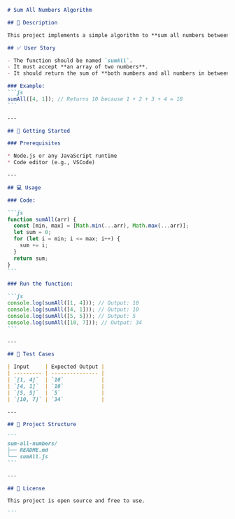 ````markdown
# Sum All Numbers Algorithm

## 📘 Description

This project implements a simple algorithm to **sum all numbers between two given values (inclusive)**. The values are provided as a two-element array. The algorithm ensures proper order regardless of the input sequence.

## ✅ User Story

- The function should be named `sumAll`.
- It must accept **an array of two numbers**.
- It should return the sum of **both numbers and all numbers in between**, regardless of their order.

### Example:
```js
sumAll([4, 1]); // Returns 10 because 1 + 2 + 3 + 4 = 10
```

---

## 🚀 Getting Started

### Prerequisites

* Node.js or any JavaScript runtime
* Code editor (e.g., VSCode)

---

## 💻 Usage

### Code:

```js
function sumAll(arr) {
  const [min, max] = [Math.min(...arr), Math.max(...arr)];
  let sum = 0;
  for (let i = min; i <= max; i++) {
    sum += i;
  }
  return sum;
}
```

### Run the function:

```js
console.log(sumAll([1, 4])); // Output: 10
console.log(sumAll([4, 1])); // Output: 10
console.log(sumAll([5, 5])); // Output: 5
console.log(sumAll([10, 7])); // Output: 34
```

---

## 🧪 Test Cases

| Input     | Expected Output |
| --------- | --------------- |
| `[1, 4]`  | `10`            |
| `[4, 1]`  | `10`            |
| `[5, 5]`  | `5`             |
| `[10, 7]` | `34`            |

---

## 📂 Project Structure

```
sum-all-numbers/
├── README.md
└── sumAll.js
```

---

## 📄 License

This project is open source and free to use.

```
